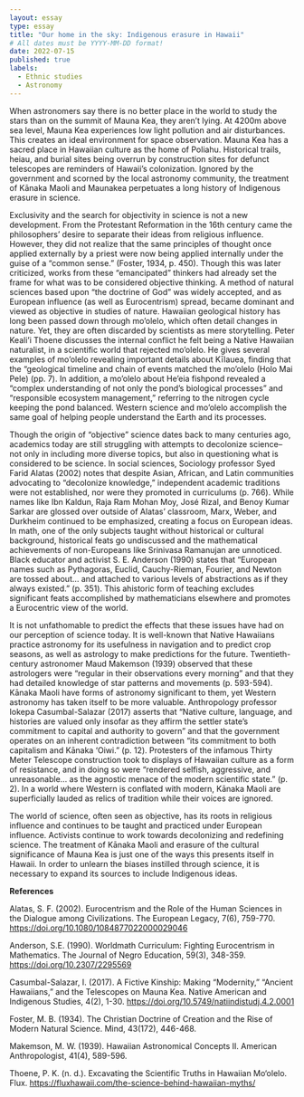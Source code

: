 ```yaml
---
layout: essay
type: essay
title: "Our home in the sky: Indigenous erasure in Hawaii"
# All dates must be YYYY-MM-DD format!
date: 2022-07-15
published: true
labels:
  - Ethnic studies
  - Astronomy
---
```


When astronomers say there is no better place in the world to study the stars than on the summit of Mauna Kea, they aren’t lying. At 4200m above sea level, Mauna Kea experiences low light pollution and air disturbances. This creates an ideal environment for space observation. Mauna Kea has a sacred place in Hawaiian culture as the home of Poliahu. Historical trails, heiau, and burial sites being overrun by construction sites for defunct telescopes are reminders of Hawaii’s colonization. Ignored by the government and scorned by the local astronomy community, the treatment of Kānaka Maoli and Maunakea perpetuates a long history of Indigenous erasure in science.

Exclusivity and the search for objectivity in science is not a new development. From the Protestant Reformation in the 16th century came the philosophers’ desire to separate their ideas from religious influence. However, they did not realize that the same principles of thought once applied externally by a priest were now being applied internally under the guise of a “common sense.” (Foster, 1934, p. 450). Though this was later criticized, works from these “emancipated” thinkers had already set the frame for what was to be considered objective thinking. A method of natural sciences based upon “the doctrine of God” was widely accepted, and as European influence (as well as Eurocentrism) spread, became dominant and viewed as objective in studies of nature. Hawaiian geological history has long been passed down through mo’olelo, which often detail changes in nature. Yet, they are often discarded by scientists as mere storytelling. Peter Keali’i Thoene discusses the internal conflict he felt being a Native Hawaiian naturalist, in a scientific world that rejected mo’olelo. He gives several examples of mo’olelo revealing important details about Kīlauea, finding that the “geological timeline and chain of events matched the mo’olelo (Holo Mai Pele) (pp. 7). In addition, a mo’olelo about He’eia fishpond revealed a “complex understanding of not only the pond’s biological processes” and “responsible ecosystem management,” referring to the nitrogen cycle keeping the pond balanced. Western science and mo’olelo accomplish the same goal of helping people understand the Earth and its processes.

Though the origin of “objective” science dates back to many centuries ago, academics today are still struggling with attempts to decolonize science– not only in including more diverse topics, but also in questioning what is considered to be science. In social sciences, Sociology professor Syed Farid Alatas (2002) notes that despite Asian, African, and Latin communities advocating to “decolonize knowledge,” independent academic traditions were not established, nor were they promoted in curriculums (p. 766). While names like Ibn Kaldun, Raja Ram Mohan Moy, José Rizal, and Benoy Kumar Sarkar are glossed over outside of Alatas’ classroom, Marx, Weber, and Durkheim continued to be emphasized, creating a focus on European ideas. In math, one of the only subjects taught without historical or cultural background, historical feats go undiscussed and the mathematical achievements of non-Europeans like Srinivasa Ramanujan are unnoticed. Black educator and activist S. E. Anderson (1990) states that “European names such as Pythagoras, Euclid, Cauchy-Rieman, Fourier, and Newton are tossed about… and attached to various levels of abstractions as if they always existed.” (p. 351). This ahistoric form of teaching excludes significant feats accomplished by mathematicians elsewhere and promotes a Eurocentric view of the world.

It is not unfathomable to predict the effects that these issues have had on our perception of science today. It is well-known that Native Hawaiians practice astronomy for its usefulness in navigation and to predict crop seasons, as well as astrology to make predictions for the future. Twentieth-century astronomer Maud Makemson (1939) observed that these astrologers were “regular in their observations every morning” and that they had detailed knowledge of star patterns and movements (p. 593-594). Kānaka Maoli have forms of astronomy significant to them, yet Western astronomy has taken itself to be more valuable. Anthropology professor Iokepa Casumbal-Salazar (2017) asserts that “Native culture, language, and histories are valued only insofar as they affirm the settler state’s commitment to capital and authority to govern” and that the government operates on an inherent contradiction between “its commitment to both capitalism and Kānaka ‘Oiwi.” (p. 12). Protesters of the infamous Thirty Meter Telescope construction took to displays of Hawaiian culture as a form of resistance, and in doing so were “rendered selfish, aggressive, and unreasonable… as the agnostic menace of the modern scientific state.” (p. 2). In a world where Western is conflated with modern, Kānaka Maoli are superficially lauded as relics of tradition while their voices are ignored.

The world of science, often seen as objective, has its roots in religious influence and continues to be taught and practiced under European influence. Activists continue to work towards decolonizing and redefining science. The treatment of Kānaka Maoli and erasure of the cultural significance of Mauna Kea is just one of the ways this presents itself in Hawaii. In order to unlearn the biases instilled through science, it is necessary to expand its sources to include Indigenous ideas.

**References**

Alatas, S. F. (2002). Eurocentrism and the Role of the Human Sciences in the Dialogue among Civilizations. The European Legacy, 7(6), 759-770. https://doi.org/10.1080/1084877022000029046

Anderson, S.E. (1990). Worldmath Curriculum: Fighting Eurocentrism in Mathematics. The Journal of Negro Education, 59(3), 348-359. https://doi.org/10.2307/2295569

Casumbal-Salazar, I. (2017). A Fictive Kinship: Making “Modernity,” “Ancient Hawaiians,” and the Telescopes on Mauna Kea. Native American and Indigenous Studies, 4(2), 1-30. https://doi.org/10.5749/natiindistudj.4.2.0001

Foster, M. B. (1934). The Christian Doctrine of Creation and the Rise of Modern Natural Science. Mind, 43(172), 446-468. 

Makemson, M. W. (1939). Hawaiian Astronomical Concepts II. American Anthropologist, 41(4), 589-596.

Thoene, P. K. (n. d.). Excavating the Scientific Truths in Hawaiian Mo‘olelo. Flux. https://fluxhawaii.com/the-science-behind-hawaiian-myths/


